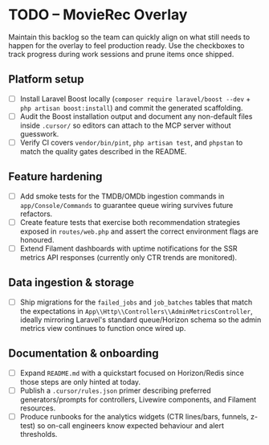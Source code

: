 # TODO – MovieRec Overlay

Maintain this backlog so the team can quickly align on what still needs to happen for the overlay to feel production ready. Use the checkboxes to track progress during work sessions and prune items once shipped.

## Platform setup
- [ ] Install Laravel Boost locally (`composer require laravel/boost --dev` + `php artisan boost:install`) and commit the generated scaffolding.
- [ ] Audit the Boost installation output and document any non-default files inside `.cursor/` so editors can attach to the MCP server without guesswork.
- [ ] Verify CI covers `vendor/bin/pint`, `php artisan test`, and `phpstan` to match the quality gates described in the README.

## Feature hardening
- [ ] Add smoke tests for the TMDB/OMDb ingestion commands in `app/Console/Commands` to guarantee queue wiring survives future refactors.
- [ ] Create feature tests that exercise both recommendation strategies exposed in `routes/web.php` and assert the correct environment flags are honoured.
- [ ] Extend Filament dashboards with uptime notifications for the SSR metrics API responses (currently only CTR trends are monitored).

## Data ingestion & storage
- [ ] Ship migrations for the `failed_jobs` and `job_batches` tables that match the expectations in `App\\Http\\Controllers\\AdminMetricsController`, ideally mirroring Laravel's standard queue/Horizon schema so the admin metrics view continues to function once wired up.

## Documentation & onboarding
- [ ] Expand `README.md` with a quickstart focused on Horizon/Redis since those steps are only hinted at today.
- [ ] Publish a `.cursor/rules.json` primer describing preferred generators/prompts for controllers, Livewire components, and Filament resources.
- [ ] Produce runbooks for the analytics widgets (CTR lines/bars, funnels, z-test) so on-call engineers know expected behaviour and alert thresholds.
